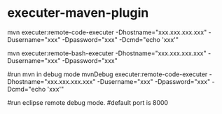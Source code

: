 # executer-maven-plugin

mvn executer:remote-code-executer -Dhostname="xxx.xxx.xxx.xxx" -Dusername="xxx" -Dpassword="xxx" -Dcmd="echo 'xxx'" 

mvn executer:remote-bash-executer -Dhostname="xxx.xxx.xxx.xxx" -Dusername="xxx" -Dpassword="xxx"



#run mvn in debug mode
mvnDebug executer:remote-code-executer -Dhostname="xxx.xxx.xxx.xxx" -Dusername="xxx" -Dpassword="xxx" -Dcmd="echo 'xxx'" 

#run eclipse remote debug mode. 
#default port is 8000
